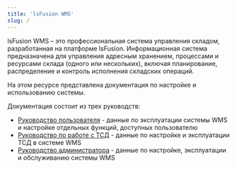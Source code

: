 ```yaml
---
title: 'lsFusion WMS'
slug: /
---
```


lsFusion WMS – это профессиональная система управления складом, разработанная на платформе lsFusion. Информационная система предназначена для управления адресным хранением, процессами и ресурсами склада (одного или нескольких), включая планирование, распределение и контроль исполнения складских операций.

На этом ресурсе представлена документация по настройке и использованию системы.

Документация состоит из трех руководств:

- [Руководство пользователя](manual/manual.md) - данные по эксплуатации системы WMS и настройке отдельных функций, доступных пользователю 
- [Руководство по работе с ТСД](tsd/tsd.md) - данные по настройке и эксплуатации ТСД в системе WMS
- [Руководство администратора](admin/admin.md) - данные по настройке, эксплуатации и обслуживанию системы WMS
